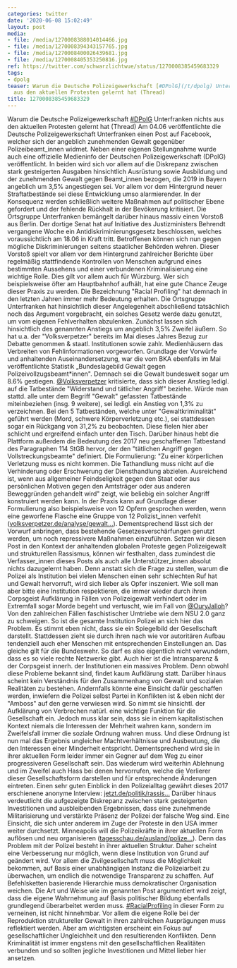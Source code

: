 ```yaml
---
categories: twitter
date: '2020-06-08 15:02:49'
layout: post
media:
- file: /media/1270008388014014466.jpg
- file: /media/1270008394343157765.jpg
- file: /media/1270008400026439681.jpg
- file: /media/1270008405353250816.jpg
ref: https://twitter.com/schwarzlichtwue/status/1270008385459683329
tags:
- dpolg
teaser: Warum die Deutsche Polizeigewerkschaft [#DPolG](/t/dpolg) Unterfranken nichts
  aus den aktuellen Protesten gelernt hat (Thread)
title: 1270008385459683329
---
```

Warum die Deutsche Polizeigewerkschaft [#DPolG](/t/dpolg) Unterfranken nichts aus den aktuellen Protesten gelernt hat (Thread)
Am 04.06 veröffentlichte die Deutsche Polizeigewerkschaft Unterfranken einen Post auf Facebook, welcher sich der angeblich zunehmenden Gewalt gegenüber Polizeibeamt_innen widmet. 
Neben einer eigenen Stellungnahme wurde auch eine offizielle Medieninfo der Deutschen Polizeigewerkschaft (DPolG) veröffentlicht. In beiden wird sich vor allem auf die Diskrepanz zwischen stark gesteigerten Ausgaben hinsichtlich Ausrüstung sowie Ausbildung und der zunehmenden Gewalt gegen Beamt_innen bezogen, die 2019 in Bayern angeblich um 3,5% angestiegen sei. Vor allem vor dem Hintergrund neuer Straftatbestände sei diese Entwicklung umso alarmierender.
In der Konsequenz werden schließlich weitere Maßnahmen auf politischer Ebene gefordert und der fehlende Rückhalt in der Bevökerung kritisiert. Die Ortsgruppe Unterfranken bemängelt darüber hinaus massiv einen Vorstoß aus Berlin.
Der dortige Senat hat auf Initiative des Justizministers Behrendt vergangene Woche ein Antidiskriminierungsgesetz beschlossen, welches voraussichtlich am 18.06 in Kraft tritt. Betroffenen können sich nun gegen mögliche Diskriminierungen seitens staatlicher Behörden wehren.
Dieser Vorstoß spielt vor allem vor dem Hintergrund zahlreicher Berichte über regelmäßig stattfindende Kontrollen von Menschen aufgrund eines bestimmten Aussehens und einer verbundenen Kriminalisierung eine wichtige Rolle.
Dies gilt vor allem auch für Würzburg. Wer sich beispielsweise öfter am Hauptbahnhof aufhält, hat eine gute Chance Zeuge dieser Praxis zu werden. Die Bezeichnung "Racial Profiling" hat demnach in den letzten Jahren immer mehr Bedeutung erhalten.
Die Ortsgruppe Unterfranken hat hinsichtlich dieser Angelegenheit abschließend tatsächlich noch das Argument vorgebracht, ein solches Gesetz werde dazu genutzt, um vom eigenen Fehlverhalten abzulenken.
Zunächst lassen sich hinsichtlich des genannten Anstiegs um angeblich 3,5% Zweifel äußern. So hat u.a. der "Volksverpetzer" bereits im Mai dieses Jahres Bezug zur Debatte genommen &amp; staatl. Institutionen sowie zahlr. Medienhäusern das Verbreiten von Fehlinformationen vorgeworfen.
Grundlage der Vorwürfe und anhaltenden Auseinandersetzung, war die vom BKA ebenfalls im Mai veröffentlichte Statistik „Bundeslagebild Gewalt gegen Polizeivollzugsbeamt\*innen". Demnach sei die Gewalt bundesweit sogar um 8.6% gestiegen.
[@Volksverpetzer](https://twitter.com/Volksverpetzer) kritisierte, dass sich dieser Anstieg ledigl. auf die Tatbestände "Widerstand und tätlicher Angriff" beziehe. Würde man stattd. alle unter dem Begriff "Gewalt" gefassten Tatbestände miteinbeziehen (insg. 9 weitere), sei ledigl. ein Anstieg von 1,3% zu verzeichnen.
Bei den 5 Tatbeständen, welche unter "Gewaltkriminalität" geführt werden (Mord, schwere Körperverletzung etc.), sei stattdessen sogar ein Rückgang von 31,2% zu beobachten.
Diese fielen hier aber schlicht und ergreifend einfach unter den Tisch. Darüber hinaus hebt die Plattform außerdem die Bedeutung des 2017 neu geschaffenen Tatbestand des Paragraphen 114 StGB hervor, der den "tätlichen Angriff gegen Vollstreckungsbeamte" definiert.
Die Formulierung: "Zu einer körperlichen Verletzung muss es nicht kommen. Die Tathandlung muss nicht auf die Verhinderung oder Erschwerung der Diensthandlung abzielen. Ausreichend ist, wenn aus allgemeiner Feindseligkeit gegen den Staat oder aus persönlichen Motiven gegen den Amtsträger oder aus anderen Beweggründen gehandelt wird" zeigt, wie beliebig ein solcher Angriff konstruiert werden kann.
In der Praxis kann auf Grundlage dieser Formulierung also beispielsweise von 12 Opfern gesprochen werden, wenn eine geworfene Flasche eine Gruppe von 12 Polizist_innen verfehlt ([volksverpetzer.de/analyse/gewalt…](https://www.volksverpetzer.de/analyse/gewalt-polizei-bmi/)).
Dementsprechend lässt sich der Vorwurf anbringen, dass bestehende Gesetzesverschärfungen genutzt werden, um noch repressivere Maßnahmen einzuführen.
Setzen wir diesen Post in den Kontext der anhaltenden globalen Proteste gegen Polizeigewalt und strukturellen Rassismus, können wir festhalten, dass zumindest die Verfasser_innen dieses Posts als auch alle Unterstützer_innen absolut nichts dazugelernt haben.
Denn anstatt sich die Frage zu stellen, warum die Polizei als Institution bei vielen Menschen einen sehr schlechten Ruf hat und Gewalt hervorruft, wird sich lieber als Opfer inszeniert.
Wie soll man aber bitte eine Institution respektieren, die immer wieder durch ihren Corpsgeist Aufklärung in Fällen von Polizeigewalt verhindert oder im Extremfall sogar Morde begeht und vertuscht, wie im Fall von [@OuryJalloh](https://twitter.com/OuryJalloh)?
Von den zahlreichen Fällen faschistischer Umtriebe wie dem NSU 2.0 ganz zu schweigen. So ist die gesamte Institution Polizei an sich hier das Problem. Es stimmt eben nicht, dass sie ein Spiegelbild der Gesellschaft darstellt.
Stattdessen zieht sie durch ihren nach wie vor autoritären Aufbau tendenziell auch eher Menschen mit entsprechenden Einstellungen an. Das gleiche gilt für die Bundeswehr. So darf es also eigentlich nicht verwundern, dass es so viele rechte Netzwerke gibt.
Auch hier ist die Intransparenz &amp; der Corpsgeist innerh. der Institutionen ein massives Problem. Denn obwohl diese Probleme bekannt sind, findet kaum Aufklärung statt. Darüber hinaus scheint kein Verständnis für den Zusammenhang von Gewalt und sozialen Realitäten zu bestehen.
Andernfalls könnte eine Einsicht dafür geschaffen werden, inwiefern die Polizei selbst Partei in Konflikten ist &amp; eben nicht der "Amboss" auf den gerne verwiesen wird. So nimmt sie hinsichtl. der Aufklärung von Verbrechen natürl. eine wichtige Funktion für die Gesellschaft ein.
Jedoch muss klar sein, dass sie in einem kapitalistischen Kontext niemals die Interessen der Mehrheit wahren kann, sondern im Zweifelsfall immer die soziale Ordnung wahren muss.
Und diese Ordnung ist nun mal das Ergebnis ungleicher Machtverhältnisse und Ausbeutung, die den Interessen einer Minderheit entspricht. Dementsprechend wird sie in ihrer aktuellen Form leider immer ein Gegner auf dem Weg zu einer progressiveren Gesellschaft sein.
Das wiederum wird weiterhin Ablehnung und im Zweifel auch Hass bei denen hervorrufen, welche die Verlierer dieser Gesellschaftsform darstellen und für entsprechende Änderungen eintreten.
Einen sehr guten Einblick in den Polizeialltag gewährt dieses 2017 erschienene anonyme Interview: [jetzt.de/politik/rassis…](https://www.jetzt.de/politik/rassismus-in-der-polizei-ein-junger-polizist-berichtet)
Darüber hinaus verdeutlicht die aufgezeigte Diskrepanz zwischen stark gesteigerten Investitionen und ausbleibenden Ergebnissen, dass eine zunehmende Militarisierung und verstärkte Präsenz der Polizei der falsche Weg sind.
Eine Einsicht, die sich unter anderem im Zuge der Proteste in den USA immer weiter durchsetzt. Minneapolis will die Polizeikräfte in ihrer aktuellen Form auflösen und neu organisieren ([tagesschau.de/ausland/polize…](https://www.tagesschau.de/ausland/polizei-minneapolis-105.html)).
Denn das Problem mit der Polizei besteht in ihrer aktuellen Struktur. Daher scheint eine Verbesserung nur möglich, wenn diese Institution von Grund auf geändert wird.
Vor allem die Zivilgesellschaft muss die Möglichkeit bekommen, auf Basis einer unabhängigen Instanz die Polizeiarbeit zu überwachen, um endlich die notwendige Transparenz zu schaffen.
Auf Befehlsketten basierende Hierarchie muss demokratischer Organisation weichen. Die Art und Weise wie im genannten Post argumentiert wird zeigt, dass die eigene Wahrnehmung auf Basis politischer Bildung ebenfalls grundlegend überarbeitet werden muss.
[#RacialProfiling](/t/racialprofiling) in dieser Form zu verneinen, ist nicht hinnehmbar. Vor allem die eigene Rolle bei der Reproduktion struktureller Gewalt in ihren zahlreichen Ausprägungen muss reflektiert werden.
Aber am wichtigsten erscheint ein Fokus auf gesellschaftlicher Ungleichheit und den resultierenden Konflikten. Denn Kriminalität ist immer engstens mit den gesellschaftlichen Realitäten verbunden und so sollten jegliche Investitionen und Mittel lieber hier ansetzen.